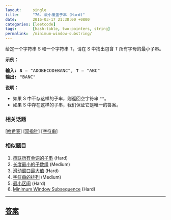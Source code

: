```yaml
---
layout:     single
title:      "76. 最小覆盖子串 (Hard)"
date:       2016-03-17 21:30:00 +0800
categories: [leetcode]
tags:       [hash-table, two-pointers, string]
permalink:  /minimum-window-substring/
---
```


<p>给定一个字符串 S 和一个字符串 T，请在 S 中找出包含 T 所有字母的最小子串。</p>

<p><strong>示例：</strong></p>

<pre><strong>输入: S</strong> = &quot;ADOBECODEBANC&quot;, <strong>T</strong> = &quot;ABC&quot;
<strong>输出:</strong> &quot;BANC&quot;</pre>

<p><strong>说明：</strong></p>

<ul>
	<li>如果 S 中不存这样的子串，则返回空字符串 <code>&quot;&quot;</code>。</li>
	<li>如果 S 中存在这样的子串，我们保证它是唯一的答案。</li>
</ul>

### 相关话题
  [[哈希表](https://github.com/openset/leetcode/tree/master/tag/hash-table/README.md)]
  [[双指针](https://github.com/openset/leetcode/tree/master/tag/two-pointers/README.md)]
  [[字符串](https://github.com/openset/leetcode/tree/master/tag/string/README.md)]

### 相似题目
  1. [串联所有单词的子串](/substring-with-concatenation-of-all-words) (Hard)
  1. [长度最小的子数组](/minimum-size-subarray-sum) (Medium)
  1. [滑动窗口最大值](/sliding-window-maximum) (Hard)
  1. [字符串的排列](/permutation-in-string) (Medium)
  1. [最小区间](/smallest-range) (Hard)
  1. [Minimum Window Subsequence](/minimum-window-subsequence) (Hard)

---

## [答案](https://github.com/openset/leetcode/tree/master/problems/minimum-window-substring)
